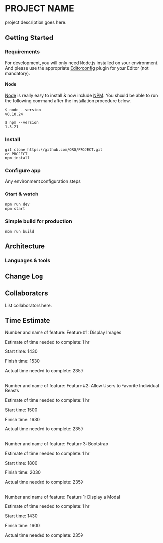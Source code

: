 # PROJECT NAME

project description goes here.

## Getting Started

### Requirements

For development, you will only need Node.js installed on your environment.
And please use the appropriate [Editorconfig](http://editorconfig.org/) plugin for your Editor (not mandatory).

#### Node

[Node](http://nodejs.org/) is really easy to install & now include [NPM](https://npmjs.org/).
You should be able to run the following command after the installation procedure
below.

    $ node --version
    v0.10.24

    $ npm --version
    1.3.21

### Install

    git clone https://github.com/ORG/PROJECT.git
    cd PROJECT
    npm install

### Configure app

Any environment configuration steps.

### Start & watch

    npm run dev
    npm start

### Simple build for production

    npm run build

## Architecture

### Languages & tools

## Change Log

## Collaborators

List collaborators here.


## Time Estimate

Number and name of feature: Feature #1: Display Images

Estimate of time needed to complete: 1 hr

Start time: 1430

Finish time: 1530

Actual time needed to complete: 2359

<br>
Number and name of feature: Feature #2: Allow Users to Favorite Individual Beasts

Estimate of time needed to complete: 1 hr

Start time: 1500

Finish time: 1630

Actual time needed to complete: 2359

<br>
Number and name of feature: Feature 3: Bootstrap

Estimate of time needed to complete: 1 hr

Start time: 1800

Finish time: 2030

Actual time needed to complete: 2359

<br>
Number and name of feature: Feature 1: Display a Modal

Estimate of time needed to complete: 1 hr

Start time: 1430

Finish time: 1600

Actual time needed to complete: 2359